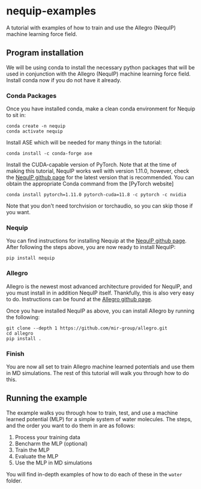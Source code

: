 # nequip-examples
A tutorial with examples of how to train and use the Allegro (NequIP) machine learning force field.

## Program installation
We will be using conda to install the necessary python packages that will be used in conjunction with the Allegro (NequIP) machine learning force field. Install conda now if you do not have it already.

### Conda Packages
Once you have installed conda, make a clean conda environment for Nequip to sit in:
```
conda create -n nequip
conda activate nequip
```
Install ASE which will be needed for many things in the tutorial:
```
conda install -c conda-forge ase
```
Install the CUDA-capable version of PyTorch. Note that at the time of making this tutorial, NequIP works well with version 1.11.0, however, check the [NequIP github page](https://github.com/mir-group/nequip) for the latest version that is recommended. You can obtain the appropriate Conda command from the [PyTorch website]
```
conda install pytorch=1.11.0 pytorch-cuda=11.8 -c pytorch -c nvidia
```
Note that you don't need torchvision or torchaudio, so you can skip those if you want.


### Nequip
You can find instructions for installing Nequip at the [NequIP github page](https://github.com/mir-group/nequip). After following the steps above, you are now ready to install NequIP:
```
pip install nequip
```

### Allegro
Allegro is the newest most advanced architecture provided for NequIP, and you must install in in addition NequIP itself. Thankfully, this is also very easy to do. Instructions can be found at the [Allegro github page](https://github.com/mir-group/allegro).

Once you have installed NequIP as above, you can install Allegro by running the following:
```
git clone --depth 1 https://github.com/mir-group/allegro.git
cd allegro
pip install .
```
### Finish
You are now all set to train Allegro machine learned potentials and use them in MD simulations. The rest of this tutorial will walk you through how to do this.

## Running the example
The example walks you through how to train, test, and use a machine learned potential (MLP) for a simple system of water molecules. The steps, and the order you want to do them in are as follows:
1. Process your training data
2. Bencharm the MLP (optional)
3. Train the MLP
4. Evaluate the MLP
5. Use the MLP in MD simulations

You will find in-depth examples of how to do each of these in the ```water``` folder.
